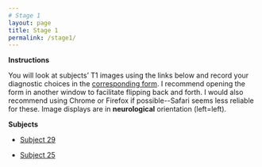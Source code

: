 ```yaml
---
# Stage 1
layout: page
title: Stage 1
permalink: /stage1/
---
```


**Instructions**

You will look at subjects’ T1 images using the links below and record your diagnostic choices in the [corresponding form](https://forms.gle/McRPQjKfjSLRB31XA).
I recommend opening the form in another window to facilitate flipping back and forth. I would also recommend using Chrome or Firefox if possible--Safari seems less reliable for these.
Image displays are in **neurological** orientation (left=left).

**Subjects**

- [Subject 29](/stages/stage1/Subject29.html)

- [Subject 25](/stages/stage1/Subject25.html)
